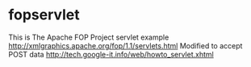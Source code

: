 fopservlet
=====

This is The Apache FOP Project servlet example
http://xmlgraphics.apache.org/fop/1.1/servlets.html
Modified to accept POST data
http://tech.google-it.info/web/howto_servlet.xhtml